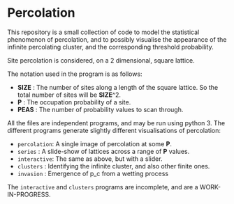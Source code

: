 Percolation
===========

This repository is a small collection of code to model the statistical phenomenon of percolation, and to possibly visualise the appearance of the infinite percolating cluster, and the corresponding threshold probability.

Site percolation is considered, on a 2 dimensional, square lattice.

The notation used in the program is as follows:

 * **SIZE** : The number of sites along a length of the square lattice. So the total number of sites will be **SIZE**^2.
 * **P** : The occupation probability of a site.
 * **PEAS** : The number of probability values to scan through.


All the files are independent programs, and may be run using python 3. The different programs generate slightly different visualisations of percolation:

 * `percolation`: A single image of percolation at some **P**.
 * `series`     : A slide-show of lattices across a range of **P** values.
 * `interactive`: The same as above, but with a slider.
 * `clusters`   : Identifying the infinite cluster, and also other finite ones.
 * `invasion`   : Emergence of p_c from a wetting process

The `interactive` and `clusters` programs are incomplete, and are a WORK-IN-PROGRESS.
